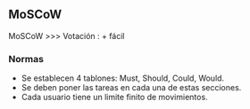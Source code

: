 ## MoSCoW
MoSCoW >>> Votación : + fácil
### Normas
- Se establecen 4 tablones: Must, Should, Could, Would.
- Se deben poner las tareas en cada una de estas secciones.
- Cada usuario tiene un limite finito de movimientos.